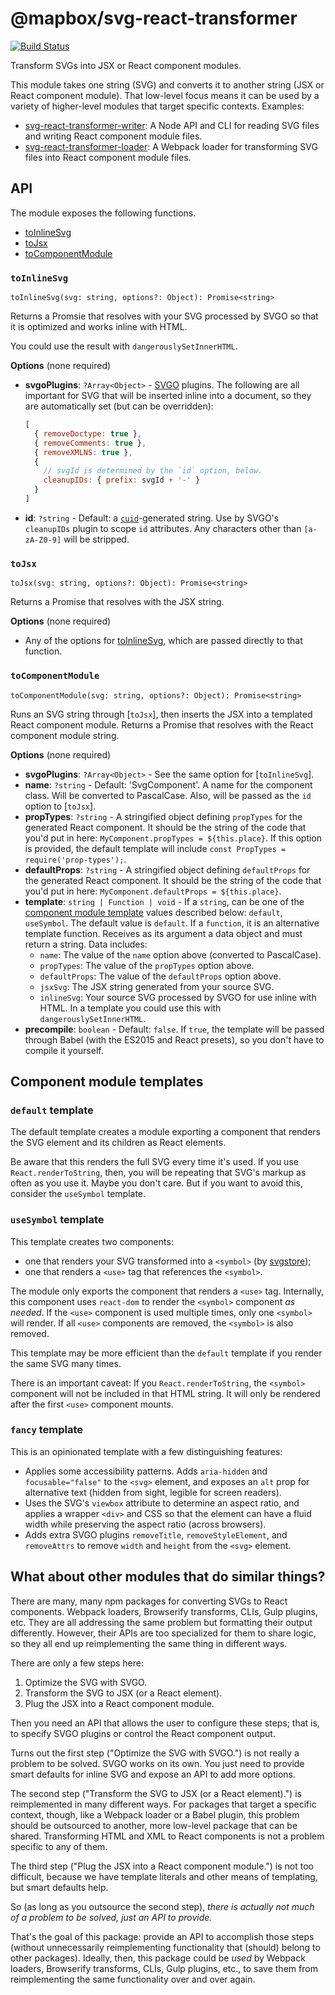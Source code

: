 # @mapbox/svg-react-transformer

[![Build Status](https://travis-ci.org/mapbox/svg-react-transformer.svg?branch=master)](https://travis-ci.org/mapbox/svg-react-transformer)

Transform SVGs into JSX or React component modules.

This module takes one string (SVG) and converts it to another string (JSX or React component module).
That low-level focus means it can be used by a variety of higher-level modules that target specific contexts.
Examples:

- [svg-react-transformer-writer](https://github.com/mapbox/svg-react-transformer-writer): A Node API and CLI for reading SVG files and writing React component module files.
- [svg-react-transformer-loader](https://github.com/mapbox/svg-react-transformer-loader): A Webpack loader for transforming SVG files into React component module files.

## API

The module exposes the following functions.

- [toInlineSvg]
- [toJsx]
- [toComponentModule]

### `toInlineSvg`

`toInlineSvg(svg: string, options?: Object): Promise<string>`

Returns a Promsie that resolves with your SVG processed by SVGO so that it is optimized and works inline with HTML.

You could use the result with `dangerouslySetInnerHTML`.

**Options** (none required)

- **svgoPlugins**: `?Array<Object>` - [SVGO](https://github.com/svg/svgo) plugins.
  The following are all important for SVG that will be inserted inline into a document, so they are automatically set (but can be overridden):
  ```js
  [
    { removeDoctype: true },
    { removeComments: true },
    { removeXMLNS: true },
    {
      // svgId is determined by the `id` option, below.
      cleanupIDs: { prefix: svgId + '-' }
    }
  ]
  ```
- **id**: `?string` - Default: a [`cuid`](https://github.com/ericelliott/cuid)-generated string.
  Use by SVGO's `cleanupIDs` plugin to scope `id` attributes.
  Any characters other than `[a-zA-Z0-9]` will be stripped.

### `toJsx`

`toJsx(svg: string, options?: Object): Promise<string>`

Returns a Promise that resolves with the JSX string.

**Options** (none required)

- Any of the options for [toInlineSvg], which are passed directly to that function.

### `toComponentModule`

`toComponentModule(svg: string, options?: Object): Promise<string>`

Runs an SVG string through [`toJsx`], then inserts the JSX into a templated React component module.
Returns a Promise that resolves with the React component module string.

**Options** (none required)

- **svgoPlugins**: `?Array<Object>` - See the same option for [`toInlineSvg`].
- **name**: `?string` - Default: 'SvgComponent'.
  A name for the component class.
  Will be converted to PascalCase.
  Also, will be passed as the `id` option to [`toJsx`].
- **propTypes**: `?string` - A stringified object defining `propTypes` for the generated React component.
  It should be the string of the code that you'd put in here: `MyComponent.propTypes = ${this.place}`.
  If this option is provided, the default template will include `const PropTypes = require('prop-types');`.
- **defaultProps**: `?string` - A stringified object defining `defaultProps` for the generated React component.
  It should be the string of the code that you'd put in here: `MyComponent.defaultProps = ${this.place}`.
- **template**: `string | Function | void` - If a `string`, can be one of the [component module template](#component-module-templates) values described below: `default`, `useSymbol`.
  The default value is `default`.
  If a `function`, it is an alternative template function.
  Receives as its argument a data object and must return a string.
  Data includes:
  - `name`: The value of the `name` option above (converted to PascalCase).
  - `propTypes`: The value of the `propTypes` option above.
  - `defaultProps`: The value of the `defaultProps` option above.
  - `jsxSvg`: The JSX string generated from your source SVG.
  - `inlineSvg`: Your source SVG processed by SVGO for use inline with HTML.
    In a template you could use this with `dangerouslySetInnerHTML`.
- **precompile**: `boolean` - Default: `false`.
  If `true`, the template will be passed through Babel (with the ES2015 and React presets), so you don't have to compile it yourself.

## Component module templates

### `default` template

The default template creates a module exporting a component that renders the SVG element and its children as React elements.

Be aware that this renders the full SVG every time it's used.
If you use `React.renderToString`, then, you will be repeating that SVG's markup as often as you use it.
Maybe you don't care.
But if you want to avoid this, consider the `useSymbol` template.

### `useSymbol` template

This template creates two components:
- one that renders your SVG transformed into a `<symbol>` (by [svgstore](https://github.com/svgstore/svgstore));
- one that renders a `<use>` tag that references the `<symbol>`.

The module only exports the component that renders a `<use>` tag.
Internally, this component uses `react-dom` to render the `<symbol>` component *as needed*.
If the `<use>` component is used multiple times, only one `<symbol>` will render.
If all `<use>` components are removed, the `<symbol>` is also removed.

This template may be more efficient than the `default` template if you render the same SVG many times.

There is an important caveat: If you `React.renderToString`, the `<symbol>` component will not be included in that HTML string.
It will only be rendered after the first `<use>` component mounts.

### `fancy` template

This is an opinionated template with a few distinguishing features:

- Applies some accessibility patterns.
  Adds `aria-hidden` and `focusable="false"` to the `<svg>` element, and exposes an `alt` prop for alternative text (hidden from sight, legible for screen readers).
- Uses the SVG's `viewbox` attribute to determine an aspect ratio, and applies a wrapper `<div>` and CSS so that the element can have a fluid width while preserving the aspect ratio (across browsers).
- Adds extra SVGO plugins `removeTitle`, `removeStyleElement`, and `removeAttrs` to remove `width` and `height` from the `<svg>` element.

## What about other modules that do similar things?

There are many, many npm packages for converting SVGs to React components.
Webpack loaders, Browserify transforms, CLIs, Gulp plugins, etc.
They are all addressing the same problem but formatting their output differently.
However, their APIs are too specialized for them to share logic, so they all end up reimplementing the same thing in different ways.

There are only a few steps here:
1. Optimize the SVG with SVGO.
2. Transform the SVG to JSX (or a React element).
3. Plug the JSX into a React component module.

Then you need an API that allows the user to configure these steps; that is, to specify SVGO plugins or control the React component output.

Turns out the first step ("Optimize the SVG with SVGO.") is not really a problem to be solved.
SVGO works on its own.
You just need to provide smart defaults for inline SVG and expose an API to add more options.

The second step ("Transform the SVG to JSX (or a React element).") is reimplemented in many different ways.
For packages that target a specific context, though, like a Webpack loader or a Babel plugin, this problem should be outsourced to another, more low-level package that can be shared.
Transforming HTML and XML to React components is not a problem specific to any of them.

The third step ("Plug the JSX into a React component module.") is not too difficult, because we have template literals and other means of templating, but smart defaults help.

So (as long as you outsource the second step), *there is actually not much of a problem to be solved, just an API to provide.*

That's the goal of this package: provide an API to accomplish those steps (without unnecessarily reimplementing functionality that (should) belong to other packages).
Ideally, then, this package could be *used* by Webpack loaders, Browserify transforms, CLIs, Gulp plugins, etc., to save them from reimplementing the same functionality over and over again.


[toInlineSvg]: #toinlinesvg
[toJsx]: #tojsx
[toComponentModule]: #tocomponentmodule
